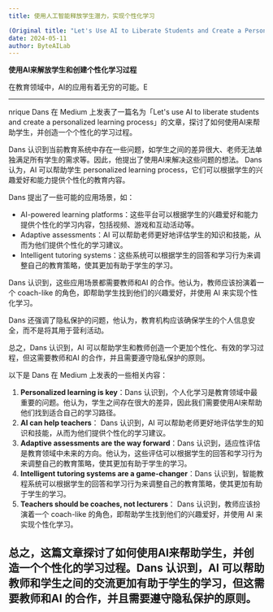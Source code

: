 ```yaml
---
title: 使用人工智能释放学生潜力，实现个性化学习

(Original title: "Let's Use AI to Liberate Students and Create a Personalized Learning Process")'
date: 2024-05-11
author: ByteAILab
---
```


**使用AI来解放学生和创建个性化学习过程**

在教育领域中，AI的应用有着无穷的可能。E

---
nrique Dans 在 Medium 上发表了一篇名为「Let's use AI to liberate students and create a personalized learning process」的文章，探讨了如何使用AI来帮助学生，并创造一个个性化的学习过程。

Dans 认识到当前教育系统中存在一些问题，如学生之间的差异很大、老师无法单独满足所有学生的需求等。因此，他提出了使用AI来解决这些问题的想法。 Dans 认为，AI 可以帮助学生 personalized learning process，它们可以根据学生的兴趣爱好和能力提供个性化的教育内容。

Dans 提出了一些可能的应用场景，如：

* AI-powered learning platforms：这些平台可以根据学生的兴趣爱好和能力提供个性化的学习内容，包括视频、游戏和互动活动等。
* Adaptive assessments：AI 可以帮助老师更好地评估学生的知识和技能，从而为他们提供个性化的学习建议。
* Intelligent tutoring systems：这些系统可以根据学生的回答和学习行为来调整自己的教育策略，使其更加有助于学生的学习。

Dans 认识到，这些应用场景都需要教师和AI 的合作。他认为，教师应该扮演着一个 coach-like 的角色，即帮助学生找到他们的兴趣爱好，并使用 AI 来实现个性化学习。

Dans 还强调了隐私保护的问题，他认为，教育机构应该确保学生的个人信息安全，而不是将其用于营利活动。

总之，Dans 认识到，AI 可以帮助学生和教师创造一个更加个性化、有效的学习过程，但这需要教师和AI 的合作，并且需要遵守隐私保护的原则。

以下是 Dans 在 Medium 上发表的一些相关内容：

1. **Personalized learning is key**：Dans 认识到，个人化学习是教育领域中最重要的问题。他认为，学生之间存在很大的差异，因此我们需要使用AI来帮助他们找到适合自己的学习路径。
2. **AI can help teachers**： Dans 认识到，AI 可以帮助老师更好地评估学生的知识和技能，从而为他们提供个性化的学习建议。
3. **Adaptive assessments are the way forward**：Dans 认识到，适应性评估是教育领域中未来的方向。他认为，这些评估可以根据学生的回答和学习行为来调整自己的教育策略，使其更加有助于学生的学习。
4. **Intelligent tutoring systems are a game-changer**：Dans 认识到，智能教程系统可以根据学生的回答和学习行为来调整自己的教育策略，使其更加有助于学生的学习。
5. **Teachers should be coaches, not lecturers**： Dans 认识到，教师应该扮演着一个 coach-like 的角色，即帮助学生找到他们的兴趣爱好，并使用 AI 来实现个性化学习。

总之，这篇文章探讨了如何使用AI来帮助学生，并创造一个个性化的学习过程。Dans 认识到，AI 可以帮助教师和学生之间的交流更加有助于学生的学习，但这需要教师和AI 的合作，并且需要遵守隐私保护的原则。
---

